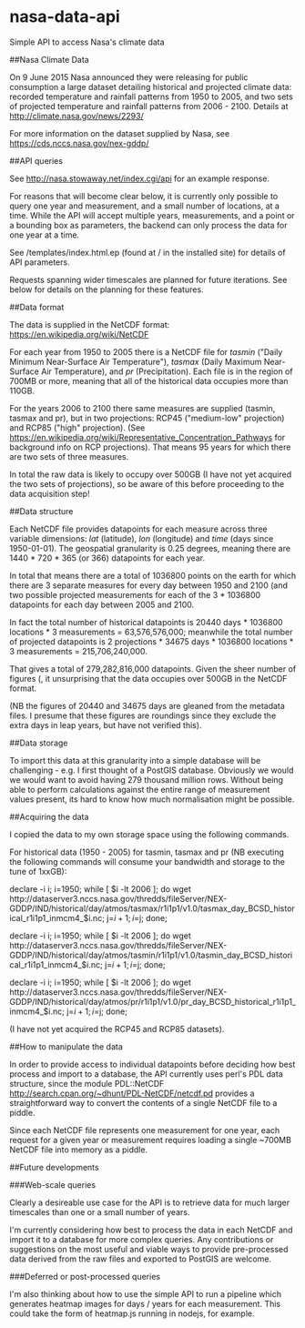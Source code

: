# nasa-data-api
Simple API to access Nasa's climate data

##Nasa Climate Data

On 9 June 2015 Nasa announced they were releasing for public consumption a large dataset detailing historical and projected climate data: recorded temperature and rainfall patterns from 1950 to 2005, and two sets of projected temperature and rainfall patterns from 2006 - 2100. Details at http://climate.nasa.gov/news/2293/
     
For more information on the dataset supplied by Nasa, see https://cds.nccs.nasa.gov/nex-gddp/

##API queries

See http://nasa.stowaway.net/index.cgi/api for an example response.
    
For reasons that will become clear below, it is currently only possible to query one year and measurement, and a small number of locations, at a time. While the API will accept multiple years, measurements, and a point or a bounding box as parameters, the backend can only process the data for one year at a time.

See /templates/index.html.ep (found at / in the installed site) for details of API parameters.

Requests spanning wider timescales are planned for future iterations. See below for details on the planning for these features. 

##Data format

The data is supplied in the NetCDF format: https://en.wikipedia.org/wiki/NetCDF

For each year from 1950 to 2005 there is a NetCDF file for *tasmin* ("Daily Minimum Near-Surface Air Temperature"), *tasmax* (Daily Maximum Near-Surface Air Temperature), and *pr* (Precipitation). Each file is in the region of 700MB or more, meaning that all of the historical data occupies more than 110GB.

For the years 2006 to 2100 there same measures are supplied (tasmin, tasmax and pr), but in two projections: RCP45 ("medium-low" projection) and RCP85 ("high" projection). (See https://en.wikipedia.org/wiki/Representative_Concentration_Pathways for background info on RCP projections). That means
95 years for which there are two sets of three measures.

In total the raw data is likely to occupy over 500GB (I have not yet acquired the two sets of projections), so be aware of this before proceeding to the data acquisition step!    

##Data structure

Each NetCDF file provides datapoints for each measure across three variable dimensions: *lat* (latitude), *lon* (longitude) and *time* (days since 1950-01-01). The geospatial granularity is 0.25 degrees, meaning there are 1440 * 720 * 365 (or 366) datapoints for each year.

In total that means there are a total of 1036800 points on the earth for which there are 3 separate measures for every day between 1950 and 2100 (and two possible projected measurements for each of the 3 * 1036800 datapoints for each day between 2005 and 2100.

In fact the total number of historical datapoints is 20440 days * 1036800 locations * 3 measurements = 63,576,576,000; meanwhile the total number of projected datapoints is 2 projections * 34675 days * 1036800 locations * 3 measurements = 215,706,240,000.

That gives a total of 279,282,816,000 datapoints. Given the sheer number of figures (, it unsurprising that the data occupies over 500GB in the NetCDF format.

(NB the figures of 20440 and 34675 days are gleaned from the metadata files. I presume that these figures are roundings since they exclude the extra days in leap years, but have not verified this).
    
##Data storage

To import this data at this granularity into a simple database will be challenging - e.g. I first thought of a PostGIS database. Obviously we would we would want to avoid having 279 thousand million rows. Without being able to perform calculations against the entire range of measurement values present, its hard to know how much normalisation might be possible.


 
##Acquiring the data

I copied the data to my own storage space using the following commands.

For historical data (1950 - 2005) for tasmin, tasmax and pr (NB executing the following commands will consume your bandwidth and storage to the tune of 1xxGB):
               
declare -i i; i=1950; while [ $i -lt 2006 ]; do wget http://dataserver3.nccs.nasa.gov/thredds/fileServer/NEX-GDDP/IND/historical/day/atmos/tasmax/r1i1p1/v1.0/tasmax_day_BCSD_historical_r1i1p1_inmcm4_$i.nc; j=$i+1; i=$j; done;

declare -i i; i=1950; while [ $i -lt 2006 ]; do wget http://dataserver3.nccs.nasa.gov/thredds/fileServer/NEX-GDDP/IND/historical/day/atmos/tasmin/r1i1p1/v1.0/tasmin_day_BCSD_historical_r1i1p1_inmcm4_$i.nc; j=$i+1; i=$j; done;

declare -i i; i=1950; while [ $i -lt 2006 ]; do wget http://dataserver3.nccs.nasa.gov/thredds/fileServer/NEX-GDDP/IND/historical/day/atmos/pr/r1i1p1/v1.0/pr_day_BCSD_historical_r1i1p1_inmcm4_$i.nc; j=$i+1; i=$j; done;

(I have not yet acquired the RCP45 and RCP85 datasets).

##How to manipulate the data

In order to provide access to individual datapoints before deciding how best process and import to a database, the API currently uses perl's PDL data structure, since the module PDL::NetCDF http://search.cpan.org/~dhunt/PDL-NetCDF/netcdf.pd provides a straightforward way to convert the contents of a single NetCDF file to a piddle.

Since each NetCDF file represents one measurement for one year, each request for a given year or measurement requires loading a single ~700MB NetCDF file into memory as a piddle.

##Future developments

###Web-scale queries
    
Clearly a desireable use case for the API is to retrieve data for much larger timescales than one or a small number of years.

I'm currently considering how best to process the data in each NetCDF and import it to a database for more complex queries.  Any contributions or suggestions on the most useful and viable ways to provide pre-processed data derived from the raw files and exported to PostGIS are welcome.

###Deferred or post-processed queries

I'm also thinking about how to use the simple API to run a pipeline which generates heatmap images for days / years for each measurement. This could take the form of heatmap.js running in nodejs, for example. 